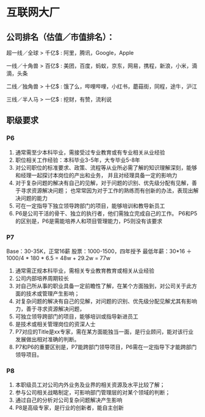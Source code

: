 # 互联网大厂

## 公司排名（估值／市值排名）：

超一线／全球  >  千亿$ :  阿里，腾讯，Google，Apple

一线／十角兽  >  百亿$ :  美团，百度，蚂蚁，京东，网易，携程，新浪，小米，滴滴，头条

二线／独角兽  >  十亿$ :  饿了么，哔哩哔哩，小红书，蘑菇街，同程，途牛，沪江

三线／半人马  >  一亿$ :  挖财，有赞，流利说


## 职级要求
### P6
1. 通常需至少本科毕业，需接受过专业教育或有专业相关从业经验
2. 职位相关工作经验：本科毕业3-5年，大专毕业5-8年
3. 对公司职位的标准要求、政策、流程等从业所必需了解的知识理解深刻，能够和经理一起探讨本岗位的产出和业务，
    并且对经理具备一定的影响力
4. 对于复杂问题的解决有自己的见解，对于问题的识别、优先级分配有见解，善于寻求资源解决问题；
    也常常因为对于工作的熟练而有创新的办法，表现出解决问题的能力
5. 可在一定指导下独立领导跨部门的项目，能够培训和教导新员工
6. P6是公司干活的骨干、独立的执行者，他们需独立完成自己的工作。
    P6和P5的区别是，P6是需能培养人和项目管理能力，P5则没有该要求

### P7
Base：30-35K，正常16薪
股票：1000-1500，四年授予
最低年薪：30*16 ＋ 1000/4 * 180 * 6.5 = 48w + 29.2w = 77w

1. 通常需正规本科毕业，需相关专业教育教育或相关从业经验
2. 公司内部培养周期较长
3. 对自己所从事的职业具备一定前瞻性了解，在某个方面独到，对公司关于此方面的技术或管理产生影响；
4. 对复杂问题的解决有自己的见解，对问题的识别、优先级分配见解尤其有影响力，善于寻求资源解决问题，
5. 可独立领导跨部门的项目，能够培训或指导新进员工
6. 是技术或相关管理岗位的资深人士
7. P7对应的Title是xx专家，需在某方面能独当一面，是行业顾问，能对该行业发展做出相对准确的判断。
8. P7和P6的重要区别是，P7能跨部门领导项目，P6需在一定指导下才能跨部门领导项目。

### P8
1. 本职级员工对公司内外业务及业界的相关资源及水平比较了解；
2. 参与公司相关战略制定，可影响部门管理层的对某个领域的判断；
3. 通过自己的分析对公司复杂问题解决产生影响
4. P8是高级专家，是行业的创新者，能自主创新

